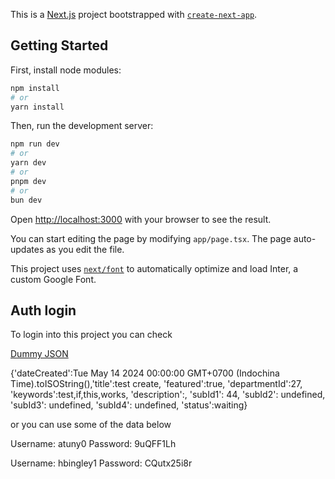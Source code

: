 This is a [Next.js](https://nextjs.org/) project bootstrapped with [`create-next-app`](https://github.com/vercel/next.js/tree/canary/packages/create-next-app).

## Getting Started

First, install node modules:

```bash
npm install
# or
yarn install
```

Then, run the development server:

```bash
npm run dev
# or
yarn dev
# or
pnpm dev
# or
bun dev
```

Open [http://localhost:3000](http://localhost:3000) with your browser to see the result.

You can start editing the page by modifying `app/page.tsx`. The page auto-updates as you edit the file.

This project uses [`next/font`](https://nextjs.org/docs/basic-features/font-optimization) to automatically optimize and load Inter, a custom Google Font.

## Auth login

To login into this project you can check

[Dummy JSON](https://dummyjson.com/users)



{'dateCreated':Tue May 14 2024 00:00:00 GMT+0700 (Indochina Time).toISOString(),'title':test create, 
            'featured':true, 'departmentId':27, 'keywords':test,if,this,works, 'description':,
            'subId1': 44, 'subId2': undefined, 'subId3': undefined, 'subId4': undefined,
            'status':waiting}

or you can use some of the data below

Username: atuny0
Password: 9uQFF1Lh

Username: hbingley1
Password: CQutx25i8r
